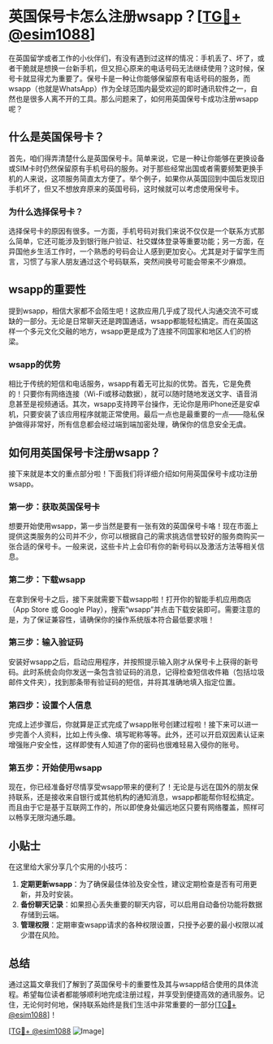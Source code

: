 # 英国保号卡怎么注册wsapp？[[TG💪+ @esim1088](https://t.me/s/esim1088)]

在英国留学或者工作的小伙伴们，有没有遇到过这样的情况：手机丢了、坏了，或者干脆就是想换一台新手机，但又担心原来的电话号码无法继续使用？这时候，保号卡就显得尤为重要了。保号卡是一种让你能够保留原有电话号码的服务，而wsapp（也就是WhatsApp）作为全球范围内最受欢迎的即时通讯软件之一，自然也是很多人离不开的工具。那么问题来了，如何用英国保号卡成功注册wsapp呢？

## 什么是英国保号卡？

首先，咱们得弄清楚什么是英国保号卡。简单来说，它是一种让你能够在更换设备或SIM卡时仍然保留原有手机号码的服务。对于那些经常出国或者需要频繁更换手机的人来说，这项服务简直太方便了。举个例子，如果你从英国回到中国后发现旧手机坏了，但又不想放弃原来的英国号码，这时候就可以考虑使用保号卡。

### 为什么选择保号卡？

选择保号卡的原因有很多。一方面，手机号码对我们来说不仅仅是一个联系方式那么简单，它还可能涉及到银行账户验证、社交媒体登录等重要功能；另一方面，在异国他乡生活工作时，一个熟悉的号码会让人感到更加安心。尤其是对于留学生而言，习惯了与家人朋友通过这个号码联系，突然间换号可能会带来不少麻烦。

## wsapp的重要性

提到wsapp，相信大家都不会陌生吧！这款应用几乎成了现代人沟通交流不可或缺的一部分。无论是日常聊天还是跨国通话，wsapp都能轻松搞定。而在英国这样一个多元文化交融的地方，wsapp更是成为了连接不同国家和地区人们的桥梁。

### wsapp的优势

相比于传统的短信和电话服务，wsapp有着无可比拟的优势。首先，它是免费的！只要你有网络连接（Wi-Fi或移动数据），就可以随时随地发送文字、语音消息甚至是视频通话。其次，wsapp支持跨平台操作，无论你是用iPhone还是安卓机，只要安装了该应用程序就能正常使用。最后一点也是最重要的一点——隐私保护做得非常好，所有信息都会经过端到端加密处理，确保你的信息安全无虞。

## 如何用英国保号卡注册wsapp？

接下来就是本文的重点部分啦！下面我们将详细介绍如何用英国保号卡成功注册wsapp。

### 第一步：获取英国保号卡

想要开始使用wsapp，第一步当然是要有一张有效的英国保号卡咯！现在市面上提供这类服务的公司并不少，你可以根据自己的需求挑选信誉较好的服务商购买一张合适的保号卡。一般来说，这些卡片上会印有你的新号码以及激活方法等相关信息。

### 第二步：下载wsapp

在拿到保号卡之后，接下来就需要下载wsapp啦！打开你的智能手机应用商店（App Store 或 Google Play），搜索“wsapp”并点击下载安装即可。需要注意的是，为了保证兼容性，请确保你的操作系统版本符合最低要求哦！

### 第三步：输入验证码

安装好wsapp之后，启动应用程序，并按照提示输入刚才从保号卡上获得的新号码。此时系统会向你发送一条包含验证码的消息，记得检查短信收件箱（包括垃圾邮件文件夹），找到那条带有验证码的短信，并将其准确地填入指定位置。

### 第四步：设置个人信息

完成上述步骤后，你就算是正式完成了wsapp账号创建过程啦！接下来可以进一步完善个人资料，比如上传头像、填写昵称等等。此外，还可以开启双因素认证来增强账户安全性，这样即使有人知道了你的密码也很难轻易入侵你的账号。

### 第五步：开始使用wsapp

现在，你已经准备好尽情享受wsapp带来的便利了！无论是与远在国外的朋友保持联系，还是接收来自银行或其他机构的通知消息，wsapp都能帮你轻松搞定。而且由于它是基于互联网工作的，所以即使身处偏远地区只要有网络覆盖，照样可以畅享无限沟通乐趣。

## 小贴士

在这里给大家分享几个实用的小技巧：

1. **定期更新wsapp**：为了确保最佳体验及安全性，建议定期检查是否有可用更新，并及时安装。
2. **备份聊天记录**：如果担心丢失重要的聊天内容，可以启用自动备份功能将数据存储到云端。
3. **管理权限**：定期审查wsapp请求的各种权限设置，只授予必要的最小权限以减少潜在风险。

## 总结

通过这篇文章我们了解到了英国保号卡的重要性及其与wsapp结合使用的具体流程。希望每位读者都能够顺利地完成注册过程，并享受到便捷高效的通讯服务。记住，无论何时何地，保持联系始终是我们生活中非常重要的一部分[[TG💪+ @esim1088](https://t.me/s/esim1088)]！

[[TG💪+ @esim1088](https://t.me/s/esim1088) ![Image](https://i.postimg.cc/4NQfJmqS/Snipaste-2025-05-13-00-14-12.png)]